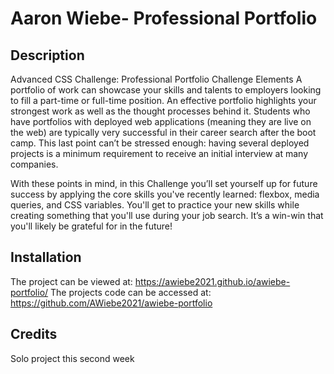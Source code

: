 # Aaron Wiebe- Professional Portfolio

## Description 

Advanced CSS Challenge: Professional Portfolio
Challenge Elements
A portfolio of work can showcase your skills and talents to employers looking to fill a part-time or full-time position. An effective portfolio highlights your strongest work as well as the thought processes behind it. Students who have portfolios with deployed web applications (meaning they are live on the web) are typically very successful in their career search after the boot camp. This last point can’t be stressed enough: having several deployed projects is a minimum requirement to receive an initial interview at many companies.

With these points in mind, in this Challenge you’ll set yourself up for future success by applying the core skills you've recently learned: flexbox, media queries, and CSS variables. You'll get to practice your new skills while creating something that you'll use during your job search. It’s a win-win that you'll likely be grateful for in the future!



## Installation

The project can be viewed at: https://awiebe2021.github.io/awiebe-portfolio/
The projects code can be accessed at: https://github.com/AWiebe2021/awiebe-portfolio




## Credits

Solo project this second week
